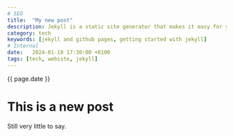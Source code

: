 ```yaml
---
# SEO
title:  "My new post"
description: Jekyll is a static site generator that makes it easy for you to create a website and blog. If you're interested in getting started with Jekyll, this in-depth guide is for you.
category: tech
keywords: [jekyll and github pages, getting started with jekyll]
# Internal
date:   2024-01-18 17:30:00 +0100
tags: [tech, webiste, jekyll]
---
```

{{ page.date }}


# This is a new post

Still very little to say.
